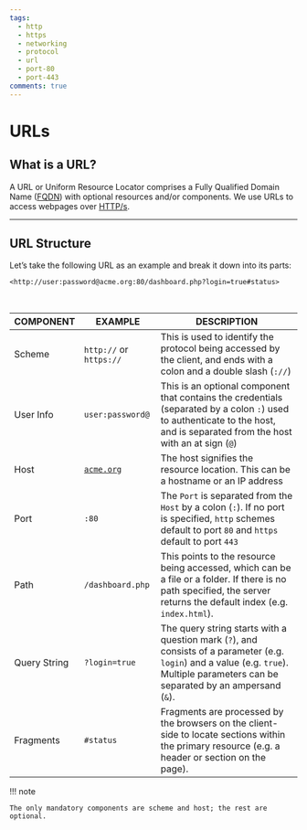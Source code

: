 ```yaml
---
tags:
  - http
  - https
  - networking
  - protocol
  - url
  - port-80
  - port-443
comments: true
---
```


# URLs

## What is a URL?

A URL or Uniform Resource Locator comprises a Fully Qualified Domain Name ([FQDN](https://en.wikipedia.org/wiki/Fully_qualified_domain_name)) with optional resources and/or components. We use URLs to access webpages over [HTTP/s](index.md).

---
## URL Structure

Let’s take the following URL as an example and break it down into its parts:

```
<http://user:password@acme.org:80/dashboard.php?login=true#status>
```
<br>

| **COMPONENT** | **EXAMPLE**                    | **DESCRIPTION**                                                                                                                                                                       |
| ------------- | ------------------------------ | ------------------------------------------------------------------------------------------------------------------------------------------------------------------------------------- |
| Scheme        | `http://` or `https://`        | This is used to identify the protocol being accessed by the client, and ends with a colon and a double slash (`://`)                                                                  |
| User Info     | `user:password@`               | This is an optional component that contains the credentials (separated by a colon `:`) used to authenticate to the host, and is separated from the host with an at sign (`@`)         |
| Host          | [`acme.org`](http://acme.org/) | The host signifies the resource location. This can be a hostname or an IP address                                                                                                     |
| Port          | `:80`                          | The `Port` is separated from the `Host` by a colon (`:`). If no port is specified, `http` schemes default to port `80` and `https` default to port `443`                              |
| Path          | `/dashboard.php`               | This points to the resource being accessed, which can be a file or a folder. If there is no path specified, the server returns the default index (e.g. `index.html`).                 |
| Query String  | `?login=true`                  | The query string starts with a question mark (`?`), and consists of a parameter (e.g. `login`) and a value (e.g. `true`). Multiple parameters can be separated by an ampersand (`&`). |
| Fragments     | `#status`                      | Fragments are processed by the browsers on the client-side to locate sections within the primary resource (e.g. a header or section on the page).                                     |

  

!!! note

	The only mandatory components are scheme and host; the rest are optional.